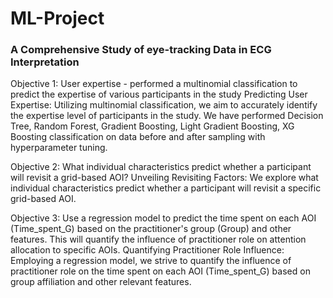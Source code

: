 # ML-Project
### A Comprehensive Study of eye-tracking Data in ECG Interpretation

Objective 1: User expertise - performed a multinomial classification to predict the expertise of  various participants in the study
Predicting User Expertise: Utilizing multinomial classification, we aim to accurately identify the expertise level of participants in the study.
We have performed Decision Tree, Random Forest, Gradient Boosting, Light Gradient Boosting, XG Boosting classification on data before and after sampling with hyperparameter tuning.

Objective 2: What individual characteristics predict whether a participant will revisit a grid-based AOI?
Unveiling Revisiting Factors: We explore what individual characteristics predict whether a participant will revisit a specific grid-based AOI.

Objective 3: Use a regression model to predict the time spent on each AOI (Time_spent_G) based on the practitioner's group (Group) and other features. This will quantify the influence of practitioner role on attention allocation to specific AOIs.
Quantifying Practitioner Role Influence: Employing a regression model, we strive to quantify the influence of practitioner role on the time spent on each AOI (Time_spent_G) based on group affiliation and other relevant features.
